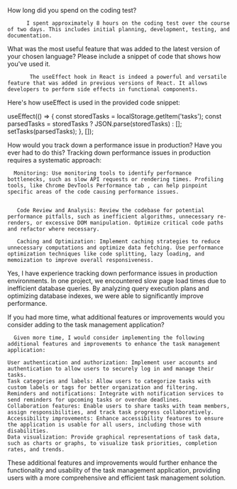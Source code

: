  How long did you spend on the coding test? 

          I spent approximately 8 hours on the coding test over the course of two days. This includes initial planning, development, testing, and documentation.

What was the most useful feature that was added to the latest version of your chosen language? Please include a snippet of code that shows how you've used it.

           The useEffect hook in React is indeed a powerful and versatile feature that was added in previous versions of React. It allows developers to perform side effects in functional components.

Here's how useEffect is used in the provided code snippet:

   useEffect(() => {
        const storedTasks = localStorage.getItem('tasks');
        const parsedTasks = storedTasks ? JSON.parse(storedTasks) : [];
        setTasks(parsedTasks);
    }, []);



How would you track down a performance issue in production? Have you ever had to do this?
Tracking down performance issues in production requires a systematic approach:

      Monitoring: Use monitoring tools to identify performance bottlenecks, such as slow API requests or rendering times. Profiling tools, like Chrome DevTools Performance tab , can help pinpoint specific areas of the code causing performance issues.


       Code Review and Analysis: Review the codebase for potential performance pitfalls, such as inefficient algorithms, unnecessary re-renders, or excessive DOM manipulation. Optimize critical code paths and refactor where necessary.

       Caching and Optimization: Implement caching strategies to reduce unnecessary computations and optimize data fetching. Use performance optimization techniques like code splitting, lazy loading, and memoization to improve overall responsiveness.

Yes, I have experience tracking down performance issues in production environments. In one project, we encountered slow page load times due to inefficient database queries. By analyzing query execution plans and optimizing database indexes, we were able to significantly improve performance.


If you had more time, what additional features or improvements would you consider adding to the task management application?

      Given more time, I would consider implementing the following additional features and improvements to enhance the task management application:

    User authentication and authorization: Implement user accounts and authentication to allow users to securely log in and manage their tasks.
    Task categories and labels: Allow users to categorize tasks with custom labels or tags for better organization and filtering.
    Reminders and notifications: Integrate with notification services to send reminders for upcoming tasks or overdue deadlines.
    Collaboration features: Enable users to share tasks with team members, assign responsibilities, and track task progress collaboratively.
    Accessibility improvements: Enhance accessibility features to ensure the application is usable for all users, including those with disabilities.
    Data visualization: Provide graphical representations of task data, such as charts or graphs, to visualize task priorities, completion rates, and trends.

These additional features and improvements would further enhance the functionality and usability of the task management application, providing users with a more comprehensive and efficient task management solution.